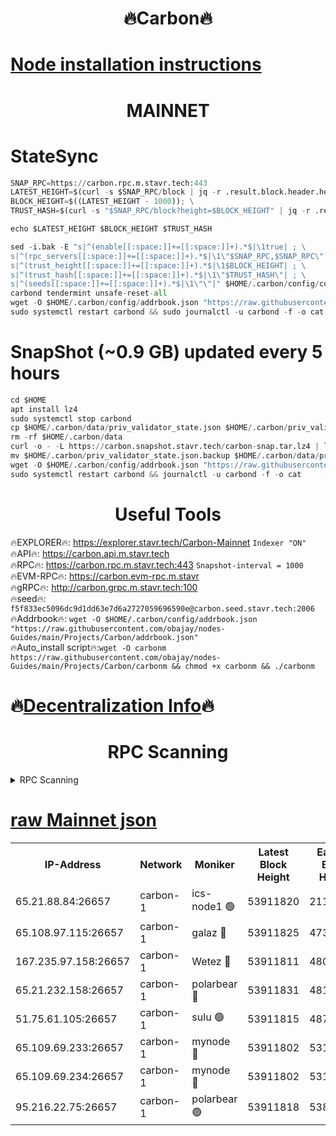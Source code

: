 <h1 align="center"> 🔥Carbon🔥</h1>

[Node installation instructions](https://github.com/obajay/nodes-Guides/tree/main/Projects/Carbon)
=
<h1 align="center"> MAINNET</h1>

# StateSync
```python
SNAP_RPC=https://carbon.rpc.m.stavr.tech:443
LATEST_HEIGHT=$(curl -s $SNAP_RPC/block | jq -r .result.block.header.height); \
BLOCK_HEIGHT=$((LATEST_HEIGHT - 1000)); \
TRUST_HASH=$(curl -s "$SNAP_RPC/block?height=$BLOCK_HEIGHT" | jq -r .result.block_id.hash)

echo $LATEST_HEIGHT $BLOCK_HEIGHT $TRUST_HASH

sed -i.bak -E "s|^(enable[[:space:]]+=[[:space:]]+).*$|\1true| ; \
s|^(rpc_servers[[:space:]]+=[[:space:]]+).*$|\1\"$SNAP_RPC,$SNAP_RPC\"| ; \
s|^(trust_height[[:space:]]+=[[:space:]]+).*$|\1$BLOCK_HEIGHT| ; \
s|^(trust_hash[[:space:]]+=[[:space:]]+).*$|\1\"$TRUST_HASH\"| ; \
s|^(seeds[[:space:]]+=[[:space:]]+).*$|\1\"\"|" $HOME/.carbon/config/config.toml
carbond tendermint unsafe-reset-all
wget -O $HOME/.carbon/config/addrbook.json "https://raw.githubusercontent.com/obajay/nodes-Guides/main/Projects/Carbon/addrbook.json"
sudo systemctl restart carbond && sudo journalctl -u carbond -f -o cat
```
# SnapShot (~0.9 GB) updated every 5 hours
```python
cd $HOME
apt install lz4
sudo systemctl stop carbond
cp $HOME/.carbon/data/priv_validator_state.json $HOME/.carbon/priv_validator_state.json.backup
rm -rf $HOME/.carbon/data
curl -o - -L https://carbon.snapshot.stavr.tech/carbon-snap.tar.lz4 | lz4 -c -d - | tar -x -C $HOME/.carbon --strip-components 2
mv $HOME/.carbon/priv_validator_state.json.backup $HOME/.carbon/data/priv_validator_state.json
wget -O $HOME/.carbon/config/addrbook.json "https://raw.githubusercontent.com/obajay/nodes-Guides/main/Projects/Carbon/addrbook.json"
sudo systemctl restart carbond && journalctl -u carbond -f -o cat
```

 <h1 align="center"> Useful Tools</h1>

🔥EXPLORER🔥:     https://explorer.stavr.tech/Carbon-Mainnet        `Indexer "ON"` \
🔥API🔥:          https://carbon.api.m.stavr.tech \
🔥RPC🔥:          https://carbon.rpc.m.stavr.tech:443              `Snapshot-interval = 1000` \
🔥EVM-RPC🔥:      https://carbon.evm-rpc.m.stavr \
🔥gRPC🔥:         http://carbon.grpc.m.stavr.tech:100 \
🔥seed🔥:      `f5f833ec5096dc9d1dd63e7d6a2727059696590e@carbon.seed.stavr.tech:2006` \
🔥Addrbook🔥:  `wget -O $HOME/.carbon/config/addrbook.json "https://raw.githubusercontent.com/obajay/nodes-Guides/main/Projects/Carbon/addrbook.json"` \
🔥Auto_install script🔥:`wget -O carbonm https://raw.githubusercontent.com/obajay/nodes-Guides/main/Projects/Carbon/carbonm && chmod +x carbonm && ./carbonm`

🔥[Decentralization Info](https://github.com/obajay/StateSync-snapshots/tree/main/Projects/Carbon/Decentralization)🔥
=
<h1 align="center"> RPC Scanning</h1>

<details>
<summary>RPC Scanning</summary>

<h2 align="center"> We scan nodes in real time every 4 hours. And we provide the final result of RPC endpoints.
We cannot influence the operation of these nodes in any way. </h2>


```python
If Voting Power is higher than 0 --> then the Node is a validator of the network and may be subject to attack and be a potential threat to the chain.
```
```python
We marked such validators with a red symbol
```

</details>

[raw Mainnet json](https://rpc-check.carbonm.stavr.tech/carbonm/rpc-carbonm-result.json)
=


<table><tr><th>IP-Address</th><th>Network</th><th>Moniker</th><th>Latest Block Height</th><th>Earliest Block Height</th><th>Catching Up</th><th>Tx Index</th><th>Voting Power</th><th>Scan Time</th></tr><tr><td>65.21.88.84:26657</td><td>carbon-1</td><td>ics-node1 🟢</td><td>53911820</td><td>21164241</td><td>False</td><td>off</td><td>0</td><td>2024-02-20T13:37:11.827906639UTC</td></tr><tr><td>65.108.97.115:26657</td><td>carbon-1</td><td>galaz 🔴</td><td>53911825</td><td>47374001</td><td>False</td><td>on</td><td>11301932510</td><td>2024-02-20T13:37:22.367094547UTC</td></tr><tr><td>167.235.97.158:26657</td><td>carbon-1</td><td>Wetez 🔴</td><td>53911811</td><td>48067570</td><td>False</td><td>on</td><td>1349183429</td><td>2024-02-20T13:36:51.660761820UTC</td></tr><tr><td>65.21.232.158:26657</td><td>carbon-1</td><td>polarbear 🔴</td><td>53911831</td><td>48126001</td><td>False</td><td>on</td><td>10456052945</td><td>2024-02-20T13:37:33.021286263UTC</td></tr><tr><td>51.75.61.105:26657</td><td>carbon-1</td><td>sulu 🟢</td><td>53911815</td><td>48742001</td><td>False</td><td>on</td><td>0</td><td>2024-02-20T13:37:04.915152320UTC</td></tr><tr><td>65.109.69.233:26657</td><td>carbon-1</td><td>mynode 🔴</td><td>53911802</td><td>53160001</td><td>False</td><td>off</td><td>8799823955</td><td>2024-02-20T13:36:36.422046209UTC</td></tr><tr><td>65.109.69.234:26657</td><td>carbon-1</td><td>mynode 🔴</td><td>53911802</td><td>53160001</td><td>False</td><td>off</td><td>12829163010</td><td>2024-02-20T13:36:36.849950911UTC</td></tr><tr><td>95.216.22.75:26657</td><td>carbon-1</td><td>polarbear 🟢</td><td>53911818</td><td>53882001</td><td>False</td><td>on</td><td>0</td><td>2024-02-20T13:37:09.371107317UTC</td></tr></table>
